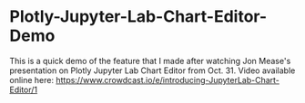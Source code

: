# Plotly-Jupyter-Lab-Chart-Editor-Demo
This is a quick demo of the feature that I made after watching Jon Mease's presentation on Plotly Jupyter Lab Chart Editor from Oct. 31.   Video available online here: https://www.crowdcast.io/e/introducing-JupyterLab-Chart-Editor/1

